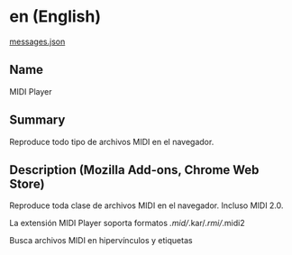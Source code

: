 # en (English)

[messages.json](../firefox/midi-player/_locales/en/messages.json)

## Name
MIDI Player

## Summary
Reproduce todo tipo de archivos MIDI en el navegador.

## Description (Mozilla Add-ons, Chrome Web Store)
Reproduce toda clase de archivos MIDI en el navegador. Incluso MIDI 2.0.

La extensión MIDI Player soporta formatos *.mid/*.kar/*.rmi/*.midi2

Busca archivos MIDI en hipervínculos y etiquetas <audio>/<bgsound>/<object>/<embed> en páginas web y los reproduce.

Para mejor calidad de sonido puedes instalar la extensión Jazz-Plugin y Jazz-MIDI.

Política Same-origin (mismo-origen): los archivos MIDI deben de estar localizados en el mismo dominio con la web a la que hacen referencia, o en un servidor que permita CORS (origen cruzado).

Por favor, visita https://github.com/jazz-soft/midi-player para ver el código fuente y dar tu opinión.